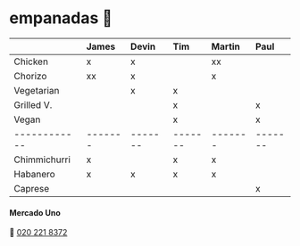 # empanadas 🥟

|              | James   | Devin   | Tim     | Martin  | Paul    |
| :----------- | :------ | :------ | :------ | :------ | :------ |
| Chicken      | x       | x       |         | xx      |         |
| Chorizo      | xx      | x       |         | x       |         |
| Vegetarian   |         | x       | x       |         |         |
| Grilled V.   |         |         | x       |         | x       |
| Vegan        |         |         | x       |         | x       | 
| ------------ | ------- | ------- | ------- | ------- | ------- |
| Chimmichurri | x       |         | x       | x       |         |
| Habanero     | x       | x       | x       | x       |         |
| Caprese      |         |         |         |         | x       |

#### Mercado Uno
🤙 [020 221 8372](tel:+31202218372)
